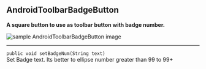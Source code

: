 ## AndroidToolbarBadgeButton
**A square button to use as toolbar button with badge number.**



![sample AndroidToolbarBadgeButton image](https://github.com/Mojtaba-Shafaei/AndroidBadgeButton/blob/master/sampleImges/Screenshot_1.png)

--- 
`public void setBadgeNum(String text)`    
Set Badge text. Its better to ellipse number greater than 99 to 99+ 
